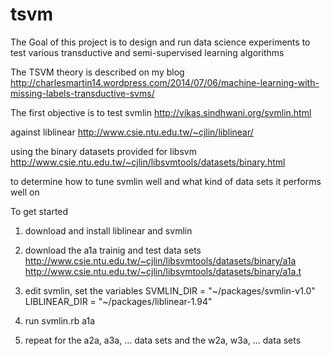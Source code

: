 tsvm
====

The Goal of this project is to design and run data science
experiments to test various  transductive and semi-supervised
learning algorithms

The TSVM theory is described on my blog
http://charlesmartin14.wordpress.com/2014/07/06/machine-learning-with-missing-labels-transductive-svms/

The first objective is to test svmlin 
http://vikas.sindhwani.org/svmlin.html

against liblinear
http://www.csie.ntu.edu.tw/~cjlin/liblinear/

using the binary datasets provided for libsvm
http://www.csie.ntu.edu.tw/~cjlin/libsvmtools/datasets/binary.html

to determine how to tune svmlin well and what kind of data sets it performs well on

To get started

1.  download and install liblinear and svmlin


2.  download the a1a trainig and test data sets
http://www.csie.ntu.edu.tw/~cjlin/libsvmtools/datasets/binary/a1a
http://www.csie.ntu.edu.tw/~cjlin/libsvmtools/datasets/binary/a1a.t


3. edit svmlin, set the variables
SVMLIN_DIR = "~/packages/svmlin-v1.0"
LIBLINEAR_DIR = "~/packages/liblinear-1.94"

4. run
svmlin.rb a1a

5.  repeat for the a2a, a3a, ... data sets
and the w2a, w3a, ... data sets





